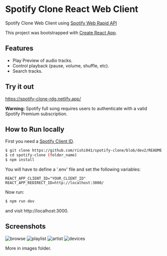 # Spotify Clone React Web Client

Spotify Clone Web Client using [Spotify Web Rapid API](https://rapidapi.com/airaudoeduardo/api/spotify81)

This project was bootstrapped with [Create React App](https://github.com/facebookincubator/create-react-app).

## Features

- Play Preview of audio tracks.
- Control playback (pause, volume, shuffle, etc).
- Search tracks.

## Try it out

https://spotify-clone-rdg.netlify.app/

**Warning:** Spotify full song requires users to authenticate with a valid Spotify Premium subscription.

## How to Run locally

First you need a [Spotify Client ID](https://developer.spotify.com/dashboard/applications).

```bash
$ git clone https://github.com/rishi041/spotify-clone/blob/dev2/README.md
$ cd spotify-clone (folder_name)
$ npm install
```

You will have to define a '.env' file and set the following variables:

```
REACT_APP_CLIENT_ID="YOUR_CLIENT_ID"
REACT_APP_REDIRECT_ID=http://localhost:3000/
```

Now run:

```bash
$ npm run dev
```

and visit http://localhost:3000.

## Screenshots

![browse](images/browse.png?raw=true 'Playlist')
![playlist](images/playlist.png?raw=true 'Artist')
![artist](images/artist.png?raw=true 'Artist')
![devices](images/devices.png?raw=true 'Artist')

More in images folder.
